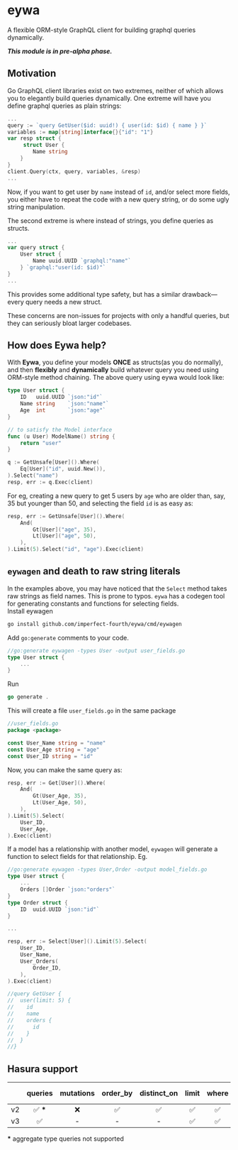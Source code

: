 # eywa
A flexible ORM-style GraphQL client for building graphql queries dynamically.

**_This module is in pre-alpha phase._**

## Motivation
Go GraphQL client libraries exist on two extremes, neither of which allows you
to elegantly build queries dynamically. One extreme will have you define 
graphql queries as plain strings:

```go
...
query := `query GetUser($id: uuid!) { user(id: $id) { name } }`
variables := map[string]interface{}{"id": "1"}
var resp struct {
	 struct User {
		Name string
	}
}
client.Query(ctx, query, variables, &resp)
...
```
Now, if you want to get user by `name` instead of `id`, and/or select more 
fields, you either have to repeat the code with a new query string, or do some 
ugly string manipulation.

The second extreme is where instead of strings, you define queries as structs.
```go
...
var query struct {
    User struct {
        Name uuid.UUID `graphql:"name"`
    } `graphql:"user(id: $id)"`
}
...
```
This provides some additional type safety, but has a similar drawback—every 
query needs a new struct.

These concerns are non-issues for projects with only a handful queries, but 
they can seriously bloat larger codebases. 

## How does Eywa help?
With **Eywa**, you define your models **ONCE** as structs(as you do normally),
and then **flexibly** and **dynamically** build whatever query you need using 
ORM-style method chaining. The above query using eywa would look like:
```go
type User struct {
    ID   uuid.UUID `json:"id"`
    Name string    `json:"name"`
    Age  int       `json:"age"`
}

// to satisfy the Model interface
func (u User) ModelName() string {
    return "user"
}

q := GetUnsafe[User]().Where(
    Eq[User]("id", uuid.New()),
).Select("name")
resp, err := q.Exec(client)
```

For eg, creating a new query to get 5 users by `age` who are older than, say,
35 but younger than 50, and selecting the field `id` is as easy as:
```go
resp, err := GetUnsafe[User]().Where(
    And(
        Gt[User]("age", 35),
        Lt[User]("age", 50),
    ),
).Limit(5).Select("id", "age").Exec(client)
```

## `eywagen` and death to raw string literals
In the examples above, you may have noticed that the `Select` method takes raw 
strings as field names. This is prone to typos. `eywa` has a codegen tool for 
generating constants and functions for selecting fields.  
Install eywagen
```bash
go install github.com/imperfect-fourth/eywa/cmd/eywagen
```
Add `go:generate` comments to your code.
```go
//go:generate eywagen -types User -output user_fields.go
type User struct {
    ...
}
```
Run
```go 
go generate .
```
This will create a file `user_fields.go` in the same package
```go
//user_fields.go
package <package>

const User_Name string = "name"
const User_Age string = "age"
const User_ID string = "id"
```
Now, you can make the same query as:
```go
resp, err := Get[User]().Where(
    And(
        Gt(User_Age, 35),
        Lt(User_Age, 50),
    ),
).Limit(5).Select(
    User_ID,
    User_Age,
).Exec(client)
```

If a model has a relationship with another model, `eywagen` will generate a
function to select fields for that relationship. Eg.
```go
//go:generate eywagen -types User,Order -output model_fields.go
type User struct {
    ...
    Orders []Order `json:"orders"`
}
type Order struct {
    ID  uuid.UUID `json:"id"`
}

...

resp, err := Select[User]().Limit(5).Select(
    User_ID,
    User_Name,
    User_Orders(
        Order_ID,
    ),
).Exec(client)

//query GetUser {
//  user(limit: 5) {
//    id
//    name
//    orders {
//      id
//    }
//  }
//}
```


## Hasura support

|    | queries |mutations|order_by|distinct_on|limit|where|offset|relationships in queries|
|:---|:-------:|:-------:|:------:|:---------:|:---:|:---:|:----:|:-----------:|
| v2 |✅ **\***|    ❌   |   ✅   |    ✅     | ✅  | ✅  |  ✅  |    ❌       |
| v3 |    ✅   |   -     |   -    |     -     | ✅  | ✅  |  ✅  |    ❌       |

**\*** aggregate type queries not supported  
